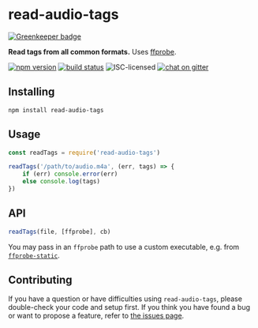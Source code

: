 # read-audio-tags

[![Greenkeeper badge](https://badges.greenkeeper.io/derhuerst/read-audio-tags.svg)](https://greenkeeper.io/)

**Read tags from all common formats.** Uses [ffprobe](http://ffmpeg.org/ffprobe.html).

[![npm version](https://img.shields.io/npm/v/read-audio-tags.svg)](https://www.npmjs.com/package/read-audio-tags)
[![build status](https://img.shields.io/travis/derhuerst/read-audio-tags.svg)](https://travis-ci.org/derhuerst/read-audio-tags)
![ISC-licensed](https://img.shields.io/github/license/derhuerst/read-audio-tags.svg)
[![chat on gitter](https://badges.gitter.im/derhuerst.svg)](https://gitter.im/derhuerst)


## Installing

```shell
npm install read-audio-tags
```


## Usage

```js
const readTags = require('read-audio-tags')

readTags('/path/to/audio.m4a', (err, tags) => {
	if (err) console.error(err)
	else console.log(tags)
})
```


## API

```js
readTags(file, [ffprobe], cb)
```

You may pass in an `ffprobe` path to use a custom executable, e.g. from [`ffprobe-static`](https://github.com/joshwnj/ffprobe-static).


## Contributing

If you have a question or have difficulties using `read-audio-tags`, please double-check your code and setup first. If you think you have found a bug or want to propose a feature, refer to [the issues page](https://github.com/derhuerst/read-audio-tags/issues).
